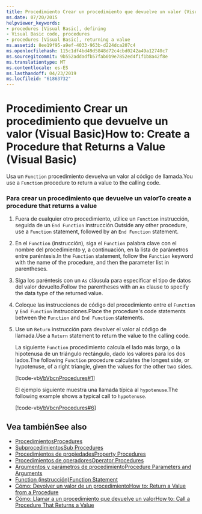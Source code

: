 ```yaml
---
title: Procedimiento Crear un procedimiento que devuelve un valor (Visual Basic)
ms.date: 07/20/2015
helpviewer_keywords:
- procedures [Visual Basic], defining
- Visual Basic code, procedures
- procedures [Visual Basic], returning a value
ms.assetid: 8ee19f95-a9ef-4033-963b-d224dca207c4
ms.openlocfilehash: 115c1df4bd49d5848d72c4cbd0242a49a12740c7
ms.sourcegitcommit: 9b552addadfb57fab0b9e7852ed4f1f1b8a42f8e
ms.translationtype: MT
ms.contentlocale: es-ES
ms.lasthandoff: 04/23/2019
ms.locfileid: "61863732"
---
```

# <a name="how-to-create-a-procedure-that-returns-a-value-visual-basic"></a><span data-ttu-id="09ed0-102">Procedimiento Crear un procedimiento que devuelve un valor (Visual Basic)</span><span class="sxs-lookup"><span data-stu-id="09ed0-102">How to: Create a Procedure that Returns a Value (Visual Basic)</span></span>
<span data-ttu-id="09ed0-103">Usa un `Function` procedimiento devuelva un valor al código de llamada.</span><span class="sxs-lookup"><span data-stu-id="09ed0-103">You use a `Function` procedure to return a value to the calling code.</span></span>  
  
### <a name="to-create-a-procedure-that-returns-a-value"></a><span data-ttu-id="09ed0-104">Para crear un procedimiento que devuelve un valor</span><span class="sxs-lookup"><span data-stu-id="09ed0-104">To create a procedure that returns a value</span></span>  
  
1. <span data-ttu-id="09ed0-105">Fuera de cualquier otro procedimiento, utilice un `Function` instrucción, seguida de un `End Function` instrucción.</span><span class="sxs-lookup"><span data-stu-id="09ed0-105">Outside any other procedure, use a `Function` statement, followed by an `End Function` statement.</span></span>  
  
2. <span data-ttu-id="09ed0-106">En el `Function` (instrucción), siga el `Function` palabra clave con el nombre del procedimiento y, a continuación, en la lista de parámetros entre paréntesis.</span><span class="sxs-lookup"><span data-stu-id="09ed0-106">In the `Function` statement, follow the `Function` keyword with the name of the procedure, and then the parameter list in parentheses.</span></span>  
  
3. <span data-ttu-id="09ed0-107">Siga los paréntesis con un `As` cláusula para especificar el tipo de datos del valor devuelto.</span><span class="sxs-lookup"><span data-stu-id="09ed0-107">Follow the parentheses with an `As` clause to specify the data type of the returned value.</span></span>  
  
4. <span data-ttu-id="09ed0-108">Coloque las instrucciones de código del procedimiento entre el `Function` y `End Function` instrucciones.</span><span class="sxs-lookup"><span data-stu-id="09ed0-108">Place the procedure's code statements between the `Function` and `End Function` statements.</span></span>  
  
5. <span data-ttu-id="09ed0-109">Use un `Return` instrucción para devolver el valor al código de llamada.</span><span class="sxs-lookup"><span data-stu-id="09ed0-109">Use a `Return` statement to return the value to the calling code.</span></span>  
  
     <span data-ttu-id="09ed0-110">La siguiente `Function` procedimiento calcula el lado más largo, o la hipotenusa de un triángulo rectángulo, dado los valores para los dos lados.</span><span class="sxs-lookup"><span data-stu-id="09ed0-110">The following `Function` procedure calculates the longest side, or hypotenuse, of a right triangle, given the values for the other two sides.</span></span>  
  
     [!code-vb[VbVbcnProcedures#1](~/samples/snippets/visualbasic/VS_Snippets_VBCSharp/VbVbcnProcedures/VB/Class1.vb#1)]  
  
     <span data-ttu-id="09ed0-111">El ejemplo siguiente muestra una llamada típica al `hypotenuse`.</span><span class="sxs-lookup"><span data-stu-id="09ed0-111">The following example shows a typical call to `hypotenuse`.</span></span>  
  
     [!code-vb[VbVbcnProcedures#6](~/samples/snippets/visualbasic/VS_Snippets_VBCSharp/VbVbcnProcedures/VB/Class1.vb#6)]  
  
## <a name="see-also"></a><span data-ttu-id="09ed0-112">Vea también</span><span class="sxs-lookup"><span data-stu-id="09ed0-112">See also</span></span>

- [<span data-ttu-id="09ed0-113">Procedimientos</span><span class="sxs-lookup"><span data-stu-id="09ed0-113">Procedures</span></span>](./index.md)
- [<span data-ttu-id="09ed0-114">Subprocedimientos</span><span class="sxs-lookup"><span data-stu-id="09ed0-114">Sub Procedures</span></span>](./sub-procedures.md)
- [<span data-ttu-id="09ed0-115">Procedimientos de propiedades</span><span class="sxs-lookup"><span data-stu-id="09ed0-115">Property Procedures</span></span>](./property-procedures.md)
- [<span data-ttu-id="09ed0-116">Procedimientos de operadores</span><span class="sxs-lookup"><span data-stu-id="09ed0-116">Operator Procedures</span></span>](./operator-procedures.md)
- [<span data-ttu-id="09ed0-117">Argumentos y parámetros de procedimiento</span><span class="sxs-lookup"><span data-stu-id="09ed0-117">Procedure Parameters and Arguments</span></span>](./procedure-parameters-and-arguments.md)
- [<span data-ttu-id="09ed0-118">Function (instrucción)</span><span class="sxs-lookup"><span data-stu-id="09ed0-118">Function Statement</span></span>](../../../../visual-basic/language-reference/statements/function-statement.md)
- [<span data-ttu-id="09ed0-119">Cómo: Devolver un valor de un procedimiento</span><span class="sxs-lookup"><span data-stu-id="09ed0-119">How to: Return a Value from a Procedure</span></span>](./how-to-return-a-value-from-a-procedure.md)
- [<span data-ttu-id="09ed0-120">Cómo: Llamar a un procedimiento que devuelve un valor</span><span class="sxs-lookup"><span data-stu-id="09ed0-120">How to: Call a Procedure That Returns a Value</span></span>](./how-to-call-a-procedure-that-returns-a-value.md)
